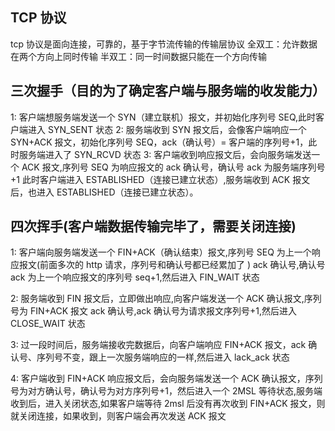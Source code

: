 ## TCP 协议

tcp 协议是面向连接，可靠的，基于字节流传输的传输层协议
全双工：允许数据在两个方向上同时传输
半双工：同一时间数据只能在一个方向传输

## 三次握手（目的为了确定客户端与服务端的收发能力）

1: 客户端想服务端发送一个 SYN（建立联机）报文，并初始化序列号 SEQ,此时客户端进入 SYN_SENT 状态
2: 服务端收到 SYN 报文后，会像客户端响应一个 SYN+ACK 报文，初始化序列号 SEQ，ack（确认号）= 客户端的序列号+1，此时服务端进入了 SYN_RCVD 状态
3: 客户端收到响应报文后，会向服务端发送一个 ACK 报文,序列号 SEQ 为响应报文的 ack 确认号，确认号 ack 为服务端序列号+1 此时客户端进入 ESTABLISHED（连接已建立状态）,服务端收到 ACK 报文后，也进入 ESTABLISHED（连接已建立状态）。

## 四次挥手(客户端数据传输完毕了，需要关闭连接)

1: 客户端向服务端发送一个 FIN+ACK（确认结束）报文,序列号 SEQ 为上一个响应报文(前面多次的 http 请求，序列号和确认号都已经累加了 ) ack 确认号,确认号 ack 为上一个响应报文的序列号 seq+1,然后进入 FIN_WAIT 状态

2: 服务端收到 FIN 报文后，立即做出响应,向客户端发送一个 ACK 确认报文,序列号为 FIN+ACK 报文 ack 确认号,ack 确认号为请求报文序列号+1,然后进入 CLOSE_WAIT 状态

3: 过一段时间后，服务端接收完数据后，向客户端响应 FIN+ACK 报文，ack 确认号、序列号不变，跟上一次服务端响应的一样,然后进入 lack_ack 状态

4: 客户端收到 FIN+ACK 响应报文后，会向服务端发送一个 ACK 确认报文，序列号为对方确认号，确认号为对方序列号+1，然后进入一个 2MSL 等待状态,服务端收到后，进入关闭状态,如果客户端等待 2msl 后没有再次收到 FIN+ACK 报文，则就关闭连接，如果收到，则客户端会再次发送 ACK 报文
